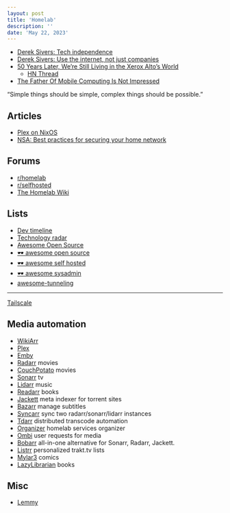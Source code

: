 ```yaml
---
layout: post
title: 'Homelab'
description: ''
date: 'May 22, 2023'
---
```


- [Derek Sivers: Tech independence](https://sive.rs/ti)
- [Derek Sivers: Use the internet, not just companies](https://sive.rs/netskill)
- [50 Years Later, We’re Still Living in the Xerox Alto’s World](https://spectrum.ieee.org/xerox-alto)
    - [HN Thread](https://news.ycombinator.com/item?id=34987658)
- [The Father Of Mobile Computing Is Not Impressed](https://www.fastcompany.com/40435064/what-alan-kay-thinks-about-the-iphone-and-technology-now)

“Simple things should be simple, complex things should be possible.”

## Articles

- [Plex on NixOS](https://arne.me/writing/plex-on-nixos)
- [NSA: Best practices for securing your home network](https://www.nsa.gov/Press-Room/News-Highlights/Article/Article/3304674/nsa-releases-best-practices-for-securing-your-home-network/)

## Forums

- [r/homelab](https://www.reddit.com/r/homelab/wiki/index/)
- [r/selfhosted](https://www.reddit.com/r/selfhosted/wiki/index/)
- [The Homelab Wiki](https://thehomelab.wiki/)

## Lists

- [Dev timeline](/dev-timeline/)
- [Technology radar](https://www.thoughtworks.com/radar)
- [Awesome Open Source](https://awesomeopensource.com/)
- [🕶️ awesome open source](https://github.com/cornelius/awesome-open-source)
- [🕶️ awesome self hosted](https://github.com/awesome-selfhosted/awesome-selfhosted)
- [🕶️ awesome sysadmin](https://github.com/awesome-foss/awesome-sysadmin)
- [awesome-tunneling](https://github.com/anderspitman/awesome-tunneling)

---

[Tailscale](https://tailscale.com/)

## Media automation

- [WikiArr](https://wiki.servarr.com/)
- [Plex](https://www.plex.tv/)
- [Emby](https://emby.media/)
- [Radarr](https://radarr.video/) movies
- [CouchPotato](https://couchpota.to/) movies
- [Sonarr](https://sonarr.tv/) tv
- [Lidarr](https://lidarr.audio/) music
- [Readarr](https://readarr.com/) books
- [Jackett](https://github.com/Jackett/Jackett) meta indexer for torrent sites
- [Bazarr](https://github.com/morpheus65535/bazarr) manage subtitles
- [Syncarr](https://github.com/syncarr/syncarr) sync two radarr/sonarr/lidarr instances
- [Tdarr](https://github.com/HaveAGitGat/Tdarr) distributed transcode automation
- [Organizer](https://github.com/causefx/Organizr) homelab services organizer
- [Ombi](https://github.com/Ombi-app/Ombi) user requests for media
- [Bobarr](https://github.com/iam4x/bobarr) all-in-one alternative for Sonarr, Radarr, Jackett.
- [Listrr](https://github.com/TheUltimateC0der/Listrr) personalized trakt.tv lists
- [Mylar3](https://github.com/mylar3/mylar3) comics
- [LazyLibrarian](https://lazylibrarian.gitlab.io/) books


## Misc

- [Lemmy](https://github.com/LemmyNet/lemmy)
